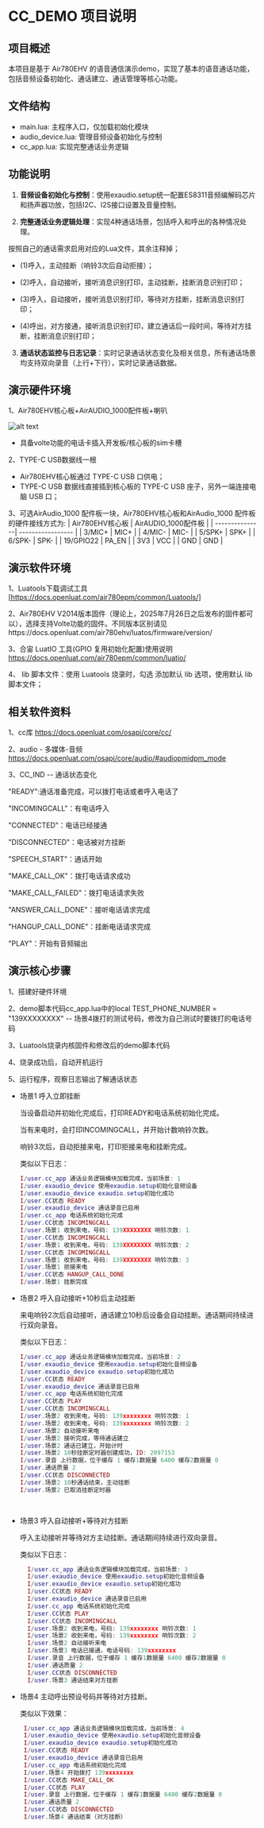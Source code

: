 # CC_DEMO 项目说明

## 项目概述
本项目是基于 Air780EHV 的语音通信演示demo，实现了基本的语音通话功能，包括音频设备初始化、通话建立、通话管理等核心功能。

## 文件结构
- main.lua: 主程序入口，仅加载初始化模块
- audio_device.lua: 管理音频设备初始化与控制
- cc_app.lua: 实现完整通话业务逻辑

## 功能说明
1. **音频设备初始化与控制**：使用exaudio.setup统一配置ES8311音频编解码芯片和扬声器功放，包括I2C、I2S接口设置及音量控制。

2. **完整通话业务逻辑处理**：实现4种通话场景，包括呼入和呼出的各种情况处理。

按照自己的通话需求启用对应的Lua文件，其余注释掉；

- (1)呼入，主动挂断（响铃3次后自动拒接）；

- (2)呼入，自动接听，接听消息识别打印，主动挂断，挂断消息识别打印；

- (3)呼入，自动接听，接听消息识别打印，等待对方挂断，挂断消息识别打印；

- (4)呼出，对方接通，接听消息识别打印，建立通话后一段时间，等待对方挂断，挂断消息识别打印；

3. **通话状态监控与日志记录**：实时记录通话状态变化及相关信息，所有通话场景均支持双向录音（上行+下行），实时记录通话数据。

## 演示硬件环境
1、Air780EHV核心板+AirAUDIO_1000配件板+喇叭

![alt text](https://docs.openLuat.com/cdn/image/Air780EHV+Airaudio1000.jpg)
 
- 具备volte功能的电话卡插入开发板/核心板的sim卡槽

2、TYPE-C USB数据线一根
- Air780EHV核心板通过 TYPE-C USB 口供电；
- TYPE-C USB 数据线直接插到核心板的 TYPE-C USB 座子，另外一端连接电脑 USB 口；

3、可选AirAudio_1000 配件板一块，Air780EHV核心板和AirAudio_1000 配件板的硬件接线方式为:
| Air780EHV核心板 | AirAUDIO_1000配件板 |
| ---------------| -----------------   |
| 3/MIC+         |     MIC+            |
| 4/MIC-         |     MIC-            |
| 5/SPK+         |     SPK+            |
| 6/SPK-         |     SPK-            |
| 19/GPIO22      |     PA_EN           |
| 3V3            |     VCC             |
| GND            |     GND             |

## 演示软件环境
1、Luatools下载调试工具 [https://docs.openluat.com/air780epm/common/Luatools/]

2、Air780EHV V2014版本固件（理论上，2025年7月26日之后发布的固件都可以），选择支持Volte功能的固件。不同版本区别请见https://docs.openluat.com/air780ehv/luatos/firmware/version/

3、合宙 LuatIO 工具(GPIO 复用初始化配置)使用说明  https://docs.openluat.com/air780epm/common/luatio/

4、 lib 脚本文件：使用 Luatools 烧录时，勾选 添加默认 lib 选项，使用默认 lib 脚本文件；

## 相关软件资料
1、cc库   https://docs.openluat.com/osapi/core/cc/

2、audio - 多媒体-音频 https://docs.openluat.com/osapi/core/audio/#audiopmidpm_mode

3、CC_IND -- 通话状态变化

  "READY":通话准备完成，可以拨打电话或者呼入电话了

  "INCOMINGCALL"：有电话呼入

  "CONNECTED"：电话已经接通

  "DISCONNECTED"：电话被对方挂断

  "SPEECH_START"：通话开始

  "MAKE_CALL_OK"：拨打电话请求成功

  "MAKE_CALL_FAILED"：拨打电话请求失败

  "ANSWER_CALL_DONE"：接听电话请求完成

  "HANGUP_CALL_DONE"：挂断电话请求完成
  
  "PLAY"：开始有音频输出

## 演示核心步骤
1、搭建好硬件环境

2、demo脚本代码cc_app.lua中的local TEST_PHONE_NUMBER = "139XXXXXXXX"  -- 场景4拨打的测试号码，修改为自己测试时要拨打的电话号码

3、Luatools烧录内核固件和修改后的demo脚本代码

4、烧录成功后，自动开机运行

5、运行程序，观察日志输出了解通话状态

- 场景1 呼入立即挂断

    当设备启动并初始化完成后，打印READY和电话系统初始化完成。

    当有来电时，会打印INCOMINGCALL，并开始计数响铃次数。

    响铃3次后，自动拒接来电，打印拒接来电和挂断完成。

    类似以下日志：

    ``` lua
    I/user.cc_app 通话业务逻辑模块加载完成，当前场景: 1
    I/user.exaudio_device 使用exaudio.setup初始化音频设备
    I/user.exaudio_device exaudio.setup初始化成功
    I/user.CC状态 READY
    I/user.exaudio_device 通话录音已启用
    I/user.cc_app 电话系统初始化完成
    I/user.CC状态 INCOMINGCALL
    I/user.场景1 收到来电，号码: 139XXXXXXXX 响铃次数: 1
    I/user.CC状态 INCOMINGCALL
    I/user.场景1 收到来电，号码: 139XXXXXXXX 响铃次数: 2
    I/user.CC状态 INCOMINGCALL
    I/user.场景1 收到来电，号码: 139XXXXXXXX 响铃次数: 3
    I/user.场景1 拒接来电
    I/user.CC状态 HANGUP_CALL_DONE
    I/user.场景1 挂断完成
    ``` 
- 场景2 呼入自动接听+10秒后主动挂断

    来电响铃2次后自动接听，通话建立10秒后设备会自动挂断。通话期间持续进行双向录音。

    类似以下日志：

    ``` lua
    I/user.cc_app 通话业务逻辑模块加载完成，当前场景: 2
    I/user.exaudio_device 使用exaudio.setup初始化音频设备
    I/user.exaudio_device exaudio.setup初始化成功
    I/user.CC状态 READY
    I/user.exaudio_device 通话录音已启用
    I/user.cc_app 电话系统初始化完成
    I/user.CC状态 PLAY
    I/user.CC状态 INCOMINGCALL   
    I/user.场景2 收到来电，号码: 139xxxxxxxx 响铃次数: 1  
    I/user.场景2 收到来电，号码: 139xxxxxxxx 响铃次数: 2  
    I/user.场景2 自动接听来电   
    I/user.场景2 接听完成，等待通话建立             
    I/user.场景2 通话已建立，开始计时  
    I/user.场景2 10秒挂断定时器创建成功，ID: 2097153
    I/user.录音 上行数据，位于缓存 1 缓存1数据量 6400 缓存2数据量 0
    I/user.通话质量 2
    I/user.CC状态 DISCONNECTED
    I/user.场景2 10秒通话结束，主动挂断  
    I/user.场景2 已取消挂断定时器 
    
           
- 场景3 呼入自动接听+等待对方挂断

    呼入主动接听并等待对方主动挂断。通话期间持续进行双向录音。
    
    类似以下日志：

  ``` lua
    I/user.cc_app 通话业务逻辑模块加载完成，当前场景: 3
    I/user.exaudio_device 使用exaudio.setup初始化音频设备
    I/user.exaudio_device exaudio.setup初始化成功
    I/user.CC状态 READY
    I/user.exaudio_device 通话录音已启用
    I/user.cc_app 电话系统初始化完成
    I/user.CC状态 PLAY
    I/user.CC状态 INCOMINGCALL   
    I/user.场景2 收到来电，号码: 139xxxxxxxx 响铃次数: 1  
    I/user.场景2 收到来电，号码: 139xxxxxxxx 响铃次数: 2  
    I/user.场景2 自动接听来电  
    I/user.场景3 电话已接通，电话号码: 139xxxxxxxx
    I/user.录音 上行数据，位于缓存 1 缓存1数据量 6400 缓存2数据量 0
    I/user.通话质量 2
    I/user.CC状态 DISCONNECTED
    I/user.场景3 通话结束对方挂断

- 场景4 主动呼出预设号码并等待对方挂断。
  
  类似以下效果：

  ``` lua
   I/user.cc_app 通话业务逻辑模块加载完成，当前场景: 4
   I/user.exaudio_device 使用exaudio.setup初始化音频设备
   I/user.exaudio_device exaudio.setup初始化成功
   I/user.CC状态 READY
   I/user.exaudio_device 通话录音已启用
   I/user.cc_app 电话系统初始化完成
   I/user.场景4 开始拨打 139xxxxxxxx
   I/user.CC状态 MAKE_CALL_OK
   I/user.CC状态 PLAY
   I/user.录音 上行数据，位于缓存 1 缓存1数据量 6400 缓存2数据量 0
   I/user.通话质量 2
   I/user.CC状态 DISCONNECTED
   I/user.场景4 通话结束（对方挂断）




    